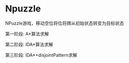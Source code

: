 # Npuzzle
NPuzzle游戏，移动空位将位将牌从初始状态转变为目标状态

第一阶段:
    A*算法求解
    
第二阶段:
    IDA*算法求解
    
第三阶段:
    IDA*+disjointPattern求解
